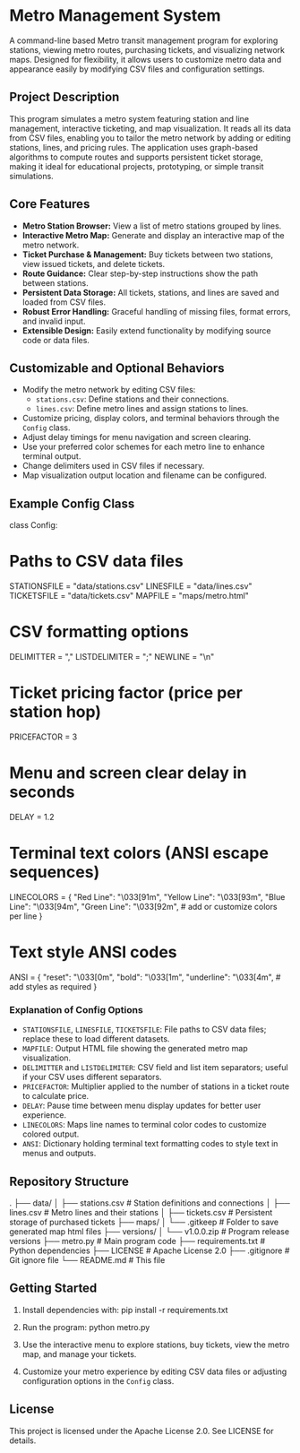 # Metro Management System

A command-line based Metro transit management program for exploring stations, viewing metro routes, purchasing tickets, and visualizing network maps. Designed for flexibility, it allows users to customize metro data and appearance easily by modifying CSV files and configuration settings.

## Project Description

This program simulates a metro system featuring station and line management, interactive ticketing, and map visualization. It reads all its data from CSV files, enabling you to tailor the metro network by adding or editing stations, lines, and pricing rules. The application uses graph-based algorithms to compute routes and supports persistent ticket storage, making it ideal for educational projects, prototyping, or simple transit simulations.

## Core Features

- **Metro Station Browser:** View a list of metro stations grouped by lines.
- **Interactive Metro Map:** Generate and display an interactive map of the metro network.
- **Ticket Purchase & Management:** Buy tickets between two stations, view issued tickets, and delete tickets.
- **Route Guidance:** Clear step-by-step instructions show the path between stations.
- **Persistent Data Storage:** All tickets, stations, and lines are saved and loaded from CSV files.
- **Robust Error Handling:** Graceful handling of missing files, format errors, and invalid input.
- **Extensible Design:** Easily extend functionality by modifying source code or data files.

## Customizable and Optional Behaviors

- Modify the metro network by editing CSV files:
  - `stations.csv`: Define stations and their connections.
  - `lines.csv`: Define metro lines and assign stations to lines.
- Customize pricing, display colors, and terminal behaviors through the `Config` class.
- Adjust delay timings for menu navigation and screen clearing.
- Use your preferred color schemes for each metro line to enhance terminal output.
- Change delimiters used in CSV files if necessary.
- Map visualization output location and filename can be configured.
  
## Example Config Class

class Config:

# Paths to CSV data files
STATIONSFILE = "data/stations.csv"
LINESFILE = "data/lines.csv"
TICKETSFILE = "data/tickets.csv"
MAPFILE = "maps/metro.html"

# CSV formatting options
DELIMITTER = ","
LISTDELIMITER = ";"
NEWLINE = "\n"

# Ticket pricing factor (price per station hop)
PRICEFACTOR = 3

# Menu and screen clear delay in seconds
DELAY = 1.2

# Terminal text colors (ANSI escape sequences)
LINECOLORS = {
    "Red Line": "\033[91m",
    "Yellow Line": "\033[93m",
    "Blue Line": "\033[94m",
    "Green Line": "\033[92m",
    # add or customize colors per line
}

# Text style ANSI codes
ANSI = {
    "reset": "\033[0m",
    "bold": "\033[1m",
    "underline": "\033[4m",
    # add styles as required
}

### Explanation of Config Options

- `STATIONSFILE`, `LINESFILE`, `TICKETSFILE`: File paths to CSV data files; replace these to load different datasets.
- `MAPFILE`: Output HTML file showing the generated metro map visualization.
- `DELIMITTER` and `LISTDELIMITER`: CSV field and list item separators; useful if your CSV uses different separators.
- `PRICEFACTOR`: Multiplier applied to the number of stations in a ticket route to calculate price.
- `DELAY`: Pause time between menu display updates for better user experience.
- `LINECOLORS`: Maps line names to terminal color codes to customize colored output.
- `ANSI`: Dictionary holding terminal text formatting codes to style text in menus and outputs.

## Repository Structure

.
├── data/
│ ├── stations.csv # Station definitions and connections
│ ├── lines.csv # Metro lines and their stations
│ ├── tickets.csv # Persistent storage of purchased tickets
├── maps/
│ └── .gitkeep # Folder to save generated map html files
├── versions/
│ └── v1.0.0.zip # Program release versions
├── metro.py # Main program code
├── requirements.txt # Python dependencies
├── LICENSE # Apache License 2.0
├── .gitignore # Git ignore file
└── README.md # This file


## Getting Started

1. Install dependencies with:
pip install -r requirements.txt

2. Run the program:
python metro.py

3. Use the interactive menu to explore stations, buy tickets, view the metro map, and manage your tickets.

4. Customize your metro experience by editing CSV data files or adjusting configuration options in the `Config` class.

## License

This project is licensed under the Apache License 2.0. See LICENSE for details.